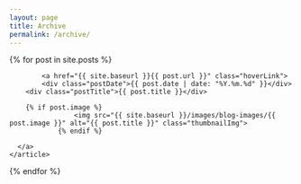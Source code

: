 ```yaml
---
layout: page
title: Archive
permalink: /archive/
---
```


<div class="posts">
  {% for post in site.posts %}
    <article class="post">

			<a href="{{ site.baseurl }}{{ post.url }}" class="hoverLink">
	  		<div class="postDate">{{ post.date | date: "%Y.%m.%d" }}</div>
        <div class="postTitle">{{ post.title }}</div>

      	{% if post.image %}
					<img src="{{ site.baseurl }}/images/blog-images/{{ post.image }}" alt="{{ post.title }}" class="thumbnailImg">
				{% endif %}

      </a>
    </article>
  {% endfor %}
</div>